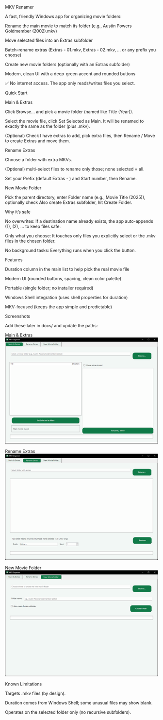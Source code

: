 MKV Renamer

A fast, friendly Windows app for organizing movie folders:

Rename the main movie to match its folder (e.g., Austin Powers Goldmember (2002).mkv)

Move selected files into an Extras subfolder

Batch-rename extras (Extras - 01.mkv, Extras - 02.mkv, … or any prefix you choose)

Create new movie folders (optionally with an Extras subfolder)

Modern, clean UI with a deep-green accent and rounded buttons

✅ No internet access. The app only reads/writes files you select.

Quick Start

Main & Extras

Click Browse… and pick a movie folder (named like Title (Year)).

Select the movie file, click Set Selected as Main.
It will be renamed to exactly the same as the folder (plus .mkv).

(Optional) Check I have extras to add, pick extra files, then Rename / Move to create Extras and move them.

Rename Extras

Choose a folder with extra MKVs.

(Optional) multi-select files to rename only those; none selected = all.

Set your Prefix (default Extras - ) and Start number, then Rename.

New Movie Folder

Pick the parent directory, enter Folder name (e.g., Movie Title (2025)), optionally check Also create Extras subfolder, hit Create Folder.

Why it’s safe

No overwrites: If a destination name already exists, the app auto-appends (1), (2), … to keep files safe.

Only what you choose: It touches only files you explicitly select or the .mkv files in the chosen folder.

No background tasks: Everything runs when you click the button.

Features

Duration column in the main list to help pick the real movie file

Modern UI (rounded buttons, spacing, clean color palette)

Portable (single folder; no installer required)

Windows Shell integration (uses shell properties for duration)

MKV-focused (keeps the app simple and predictable)

Screenshots

Add these later in docs/ and update the paths:

Main & Extras
![Main view](docs/screenshot-main.png)

Rename Extras
![Rename Extras](docs/screenshot-rename.png)

New Movie Folder
![New Folder](docs/screenshot-newfolder.png)

Known Limitations

Targets .mkv files (by design).

Duration comes from Windows Shell; some unusual files may show blank.

Operates on the selected folder only (no recursive subfolders).
